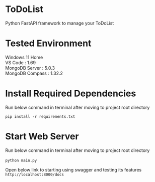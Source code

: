 # ToDoList
Python FastAPI framework to manage your ToDoList

# Tested Environment
Windows 11 Home <br />
VS Code : 1.69 <br />
MongoDB Server : 5.0.3 <br />
MongoDB Compass : 1.32.2 <br />

# Install Required Dependencies
Run below command in terminal after moving to project root directory

``pip install -r requirements.txt``

# Start Web Server
Run below command in terminal after moving to project root directory<br /><br />
``python main.py``

Open below link to starting using swagger and testing its features
``http://localhost:8000/docs``
